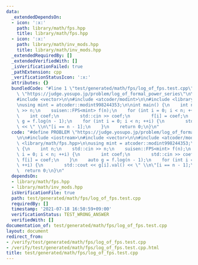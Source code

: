 ```yaml
---
data:
  _extendedDependsOn:
  - icon: ':x:'
    path: library/math/fps.hpp
    title: library/math/fps.hpp
  - icon: ':x:'
    path: library/math/inv_mods.hpp
    title: library/math/inv_mods.hpp
  _extendedRequiredBy: []
  _extendedVerifiedWith: []
  _isVerificationFailed: true
  _pathExtension: cpp
  _verificationStatusIcon: ':x:'
  attributes: {}
  bundledCode: "#line 1 \"test/generated/math/fps/log_of_fps.test.cpp\"\n#define PROBLEM\
    \ \"https://judge.yosupo.jp/problem/log_of_formal_power_series\"\n\n#include <iostream>\n\
    #include <vector>\n\n#include <atcoder/modint>\n\n#include <library/math/fps.hpp>\n\
    \nusing mint = atcoder::modint998244353;\n\nint main() {\n    int n;\n    std::cin\
    \ >> n;\n    suisen::FPS<mint> f(n);\n    for (int i = 0; i < n; ++i) {\n    \
    \    int coef;\n        std::cin >> coef;\n        f[i] = coef;\n    }\n    auto\
    \ g = f.log(n - 1);\n    for (int i = 0; i < n; ++i) {\n        std::cout << g[i].val()\
    \ << \" \\n\"[i == n - 1];\n    }\n    return 0;\n}\n"
  code: "#define PROBLEM \"https://judge.yosupo.jp/problem/log_of_formal_power_series\"\
    \n\n#include <iostream>\n#include <vector>\n\n#include <atcoder/modint>\n\n#include\
    \ <library/math/fps.hpp>\n\nusing mint = atcoder::modint998244353;\n\nint main()\
    \ {\n    int n;\n    std::cin >> n;\n    suisen::FPS<mint> f(n);\n    for (int\
    \ i = 0; i < n; ++i) {\n        int coef;\n        std::cin >> coef;\n       \
    \ f[i] = coef;\n    }\n    auto g = f.log(n - 1);\n    for (int i = 0; i < n;\
    \ ++i) {\n        std::cout << g[i].val() << \" \\n\"[i == n - 1];\n    }\n  \
    \  return 0;\n}\n"
  dependsOn:
  - library/math/fps.hpp
  - library/math/inv_mods.hpp
  isVerificationFile: true
  path: test/generated/math/fps/log_of_fps.test.cpp
  requiredBy: []
  timestamp: '2021-07-18 16:50:59+09:00'
  verificationStatus: TEST_WRONG_ANSWER
  verifiedWith: []
documentation_of: test/generated/math/fps/log_of_fps.test.cpp
layout: document
redirect_from:
- /verify/test/generated/math/fps/log_of_fps.test.cpp
- /verify/test/generated/math/fps/log_of_fps.test.cpp.html
title: test/generated/math/fps/log_of_fps.test.cpp
---
```

